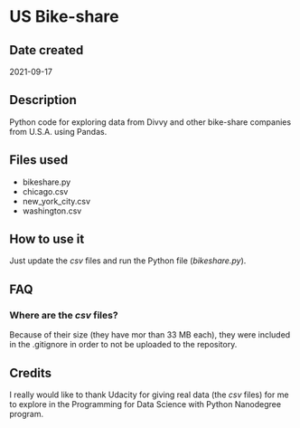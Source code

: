 # US Bike-share

## Date created

2021-09-17

## Description

Python code for exploring data from Divvy and other bike-share companies from U.S.A. using Pandas.

## Files used

- bikeshare.py
- chicago.csv
- new_york_city.csv
- washington.csv

## How to use it

Just update the _csv_ files and run the Python file (_bikeshare.py_).

## FAQ

### Where are the _csv_ files?

Because of their size (they have mor than 33 MB each), they were included in the .gitignore in order to not be uploaded to the repository.

## Credits

I really would like to thank Udacity for giving real data (the _csv_ files) for me to explore in the Programming for Data Science with Python Nanodegree program.

